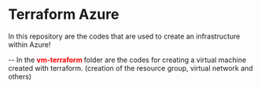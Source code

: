 # Terraform Azure
In this repository are the codes that are used to create an infrastructure within Azure!

-- In the  <span style="color:red"> <b> vm-terraform </b> </span> folder are the codes for creating a virtual machine created with terraform. (creation of the resource group, virtual network and others)

